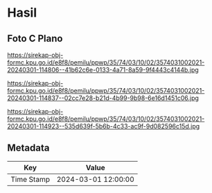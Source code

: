 # Hasil

## Foto C Plano

https://sirekap-obj-formc.kpu.go.id/e8f8/pemilu/ppwp/35/74/03/10/02/3574031002021-20240301-114806--41b62c6e-0133-4a71-8a59-9f4443c4144b.jpg

https://sirekap-obj-formc.kpu.go.id/e8f8/pemilu/ppwp/35/74/03/10/02/3574031002021-20240301-114837--02cc7e28-b21d-4b99-9b98-6e16d1451c06.jpg

https://sirekap-obj-formc.kpu.go.id/e8f8/pemilu/ppwp/35/74/03/10/02/3574031002021-20240301-114923--535d639f-5b6b-4c33-ac9f-9d082596c15d.jpg


## Metadata

| Key        | Value               |
| ---------- | ------------------- |
| Time Stamp | 2024-03-01 12:00:00 |



